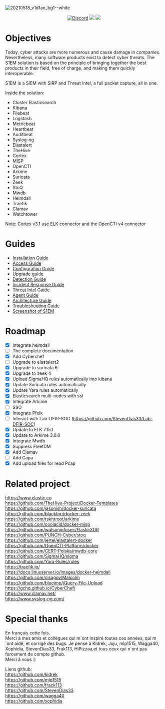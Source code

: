 ![20210518_v1d1an_bg1--white](https://user-images.githubusercontent.com/18678787/119020235-49428680-b99e-11eb-8621-935a62b966e1.png)
<div>
  <p align="center">
    <a href="https://discord.gg/6Q8aQGYE" target"_blank"><img src="https://img.shields.io/badge/chat-on%20discord-7289da.svg?sanitize=true" alt="Discord"></a>
    <img src="https://img.shields.io/badge/Platform-Lin-green">
    <img src="https://img.shields.io/badge/Architecture-64bit-red">
  </p>
</div>

# Objectives
Today, cyber attacks are more numerous and cause damage in companies. Nevertheless, many software products exist to detect cyber threats. The S1EM solution is based on the principle of bringing together the best products in their field, free of charge, and making them quickly interoperable.

S1EM is a SIEM with SIRP and Threat Intel, a full packet capture, all in one.

Inside the solution:

* Cluster Elasticsearch
* Kibana
* Filebeat
* Logstash
* Metricbeat
* Heartbeat
* Auditbeat
* Syslog-ng
* Elastalert
* TheHive
* Cortex
* MISP
* OpenCTI 
* Arkime
* Suricata
* Zeek
* StoQ
* Mwdb
* Heimdall
* Traefik
* Clamav
* Watchtower

Note: Cortex v3.1 use ELK connector and the OpenCTI v4 connector


# Guides
- [Installation Guide](https://github.com/V1D1AN/S1EM/wiki/Installation-Guide)
- [Access Guide](https://github.com/V1D1AN/S1EM/wiki/Access-guide)
- [Configuration Guide](https://github.com/V1D1AN/S1EM/wiki/Configuration-guide)
- [Upgrade guide](https://github.com/V1D1AN/S1EM/wiki/Upgrade-guide)
- [Detection Guide](https://github.com/V1D1AN/S1EM/wiki/Detection-guide)
- [Incident Response Guide](https://github.com/V1D1AN/S1EM/wiki/Incident-response-guide)
- [Threat Intel Guide](https://github.com/V1D1AN/S1EM/wiki/Threat-intel-guide)
- [Agent Guide](https://github.com/V1D1AN/S1EM/wiki/agent-guide)
- [Architecture Guide](https://github.com/V1D1AN/S1EM/wiki/Architecture-guide)
- [Troubleshooting Guide](https://github.com/V1D1AN/S1EM/wiki/Troubleshooting-guide)
- [Screenshot of S1EM](https://github.com/V1D1AN/S1EM/wiki/Screenshot-of-S1EM)


# Roadmap

- [x] Integrate heimdall
- [ ] The complete documentation
- [x] Add Cyberchef
- [ ] Upgrade to elastalert2
- [x] Upgrade to suricata 6
- [x] Upgrade to zeek 4
- [x] Upload SigmaHQ rules automatically into kibana
- [x] Update Suricata rules automatically
- [x] Update Yara rules automatically
- [x] Elasticsearch multi-nodes with ssl
- [x] Integrate Arkime
- [ ] SSO
- [x] Integrate Pfelk
- [ ] Interact with Lab-DFIR-SOC (https://github.com/StevenDias33/Lab-DFIR-SOC)
- [x] Update to ELK 7.15.1
- [x] Update to Arkime 3.0.0
- [x] Integrate Mwdb
- [x] Suppress FleetDM
- [x] Add Clamav
- [ ] Add Capa
- [x] Add upload files for read Pcap

# Related project

https://www.elastic.co <br />
https://github.com/TheHive-Project/Docker-Templates <br />
https://github.com/jasonish/docker-suricata <br />
https://github.com/blacktop/docker-zeek <br />
https://github.com/rskntroot/arkime <br />
https://github.com/coolacid/docker-misp <br />
https://github.com/watsoninfosec/ElasticXDR<br />
https://github.com/PUNCH-Cyber/stoq <br />
https://github.com/jertel/elastalert-docker <br />
https://github.com/OpenCTI-Platform/docker <br />
https://github.com/CERT-Polska/mwdb-core <br />
https://github.com/SigmaHQ/sigma <br />
https://github.com/Yara-Rules/rules <br />
https://traefik.io/ <br />
https://docs.linuxserver.io/images/docker-heimdall <br />
https://github.com/cisagov/Malcolm <br />
https://github.com/blueimp/jQuery-File-Upload <br />
https://gchq.github.io/CyberChef/ <br />
https://www.clamav.net/ <br />
https://www.syslog-ng.com/ <br />



# Special thanks
En français cette fois. <br />
Merci à mes amis et collègues qui m´ont inspiré toutes ces années, qui m´ont aidé, et corrigé des bugs.
Je pense à Kidrek, Juju, mlp1515, Wagga40, Xophidia, StevenDias33, Frak113, HiPizzaa,et tous ceux qui n´ont pas forcement de compte github. <br />
Merci à vous :)

Liens github: <br />
https://github.com/kidrek <br />
https://github.com/mlp1515 <br />
https://github.com/frack113 <br />
https://github.com/StevenDias33 <br />
https://github.com/wagga40 <br />
https://github.com/xophidia <br />
